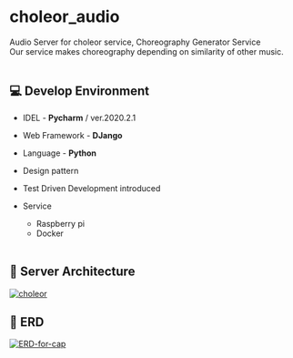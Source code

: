 # choleor_audio
Audio Server for choleor service, Choreography Generator Service<br>
Our service makes choreography depending on similarity of other music.<br><br>


## 💻 Develop Environment
* IDEL - <b>Pycharm</b> / ver.2020.2.1

* Web Framework - <b>DJango</b>

* Language - <b>Python</b>

* Design pattern

* Test Driven Development introduced

* Service
  * Raspberry pi
  * Docker
<br><br>
## 📌 Server Architecture
<a href="https://ibb.co/PjdnzqH"><img src="https://i.ibb.co/Rbqm4Rw/choleor.png" alt="choleor" border="0"></a><br>

## 📌 ERD
<a href="https://ibb.co/vkdhdPj"><img src="https://i.ibb.co/6Ft8tPW/ERD-for-cap.png" alt="ERD-for-cap" border="0"></a>
